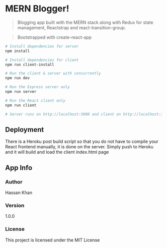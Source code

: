 # MERN Blogger!

> Blogging app built with the MERN stack along with Redux for state management, Reactstrap and react-transition-group.

> Bootstrapped with create-react-app

```bash
# Install dependencies for server
npm install

# Install dependencies for client
npm run client-install

# Run the client & server with concurrently
npm run dev

# Run the Express server only
npm run server

# Run the React client only
npm run client

# Server runs on http://localhost:5000 and client on http://localhost:3000
```

## Deployment

There is a Heroku post build script so that you do not have to compile your React frontend manually, it is done on the server. Simply push to Heroku and it will build and load the client index.html page

## App Info

### Author

Hassan Khan

### Version

1.0.0

### License

This project is licensed under the MIT License
